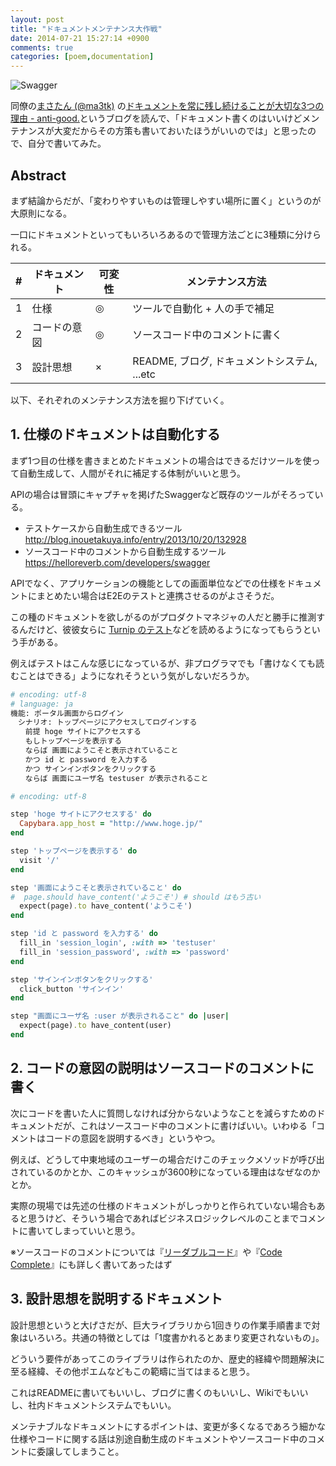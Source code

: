 ```yaml
---
layout: post
title: "ドキュメントメンテナンス大作戦"
date: 2014-07-21 15:27:14 +0900
comments: true
categories: [poem,documentation]
---
```


![Swagger](https://helloreverb.com/img/xswagger-hero.png.pagespeed.ic.RM2hi3MU7Z.png "ドキュメント自動生成ツールの例。APIを試してみることもできる")

同僚の[まさたん (@ma3tk)](https://twitter.com/ma3tk) の[ドキュメントを常に残し続けることが大切な3つの理由 - anti-good.](http://ma3tk.hateblo.jp/entry/2014/07/21/013940)というブログを読んで、「ドキュメント書くのはいいけどメンテナンスが大変だからその方策も書いておいたほうがいいのでは」と思ったので、自分で書いてみた。


## Abstract

まず結論からだが、「変わりやすいものは管理しやすい場所に置く」というのが大原則になる。

一口にドキュメントといってもいろいろあるので管理方法ごとに3種類に分けられる。


<table class="table compact hover order-column">
<thead>
    <tr>
        <th>#</th>
        <th>ドキュメント</th>
        <th>可変性</th>
        <th>メンテナンス方法</th>
    </tr>
</thead>
<tbody>
    <tr>
        <td>1</td>
        <td>仕様</td>
        <td>◎</td>
        <td>ツールで自動化 + 人の手で補足</td>
    </tr>
    <tr>
        <td>2</td>
        <td>コードの意図</td>
        <td>◎</td>
        <td>ソースコード中のコメントに書く</td>
    </tr>
    <tr>
        <td>3</td>
        <td>設計思想</td>
        <td>×</td>
        <td>README, ブログ, ドキュメントシステム, ...etc</td>
    </tr>
</tbody>
</table>


以下、それぞれのメンテナンス方法を掘り下げていく。


## 1. 仕様のドキュメントは自動化する

まず1つ目の仕様を書きまとめたドキュメントの場合はできるだけツールを使って自動生成して、人間がそれに補足する体制がいいと思う。

APIの場合は冒頭にキャプチャを掲げたSwaggerなど既存のツールがそろっている。

* テストケースから自動生成できるツール http://blog.inouetakuya.info/entry/2013/10/20/132928
* ソースコード中のコメントから自動生成するツール https://helloreverb.com/developers/swagger

APIでなく、アプリケーションの機能としての画面単位などでの仕様をドキュメントにまとめたい場合はE2Eのテストと連携させるのがよさそうだ。

この種のドキュメントを欲しがるのがプロダクトマネジャの人だと勝手に推測するんだけど、彼彼女らに [Turnip のテスト](http://magazine.rubyist.net/?0042-FromCucumberToTurnip#l44)などを読めるようになってもらうという手がある。

例えばテストはこんな感じになっているが、非プログラマでも「書けなくても読むことはできる」ようになれそうという気がしないだろうか。

```ruby
# encoding: utf-8
# language: ja
機能: ポータル画面からログイン
　シナリオ: トップページにアクセスしてログインする
　　前提 hoge サイトにアクセスする
　　もしトップページを表示する
　　ならば 画面にようこそと表示されていること
　　かつ id と password を入力する
　　かつ サインインボタンをクリックする
　　ならば 画面にユーザ名 testuser が表示されること
```

```ruby
# encoding: utf-8

step 'hoge サイトにアクセスする' do
  Capybara.app_host = "http://www.hoge.jp/"
end

step 'トップページを表示する' do
  visit '/'
end

step '画面にようこそと表示されていること' do
#  page.should have_content('ようこそ') # should はもう古い
  expect(page).to have_content('ようこそ')
end

step 'id と password を入力する' do
  fill_in 'session_login', :with => 'testuser'
  fill_in 'session_password', :with => 'password'
end

step 'サインインボタンをクリックする'
  click_button 'サインイン'
end

step "画面にユーザ名 :user が表示されること" do |user|
  expect(page).to have_content(user)
end
```


## 2. コードの意図の説明はソースコードのコメントに書く

次にコードを書いた人に質問しなければ分からないようなことを減らすためのドキュメントだが、これはソースコード中のコメントに書けばいい。いわゆる「コメントはコードの意図を説明するべき」というやつ。

例えば、どうして中東地域のユーザーの場合だけこのチェックメソッドが呼び出されているのかとか、このキャッシュが3600秒になっている理由はなぜなのかとか。

実際の現場では先述の仕様のドキュメントがしっかりと作られていない場合もあると思うけど、そういう場合であればビジネスロジックレベルのことまでコメントに書いてしまっていいと思う。

※ソースコードのコメントについては『[リーダブルコード](http://www.amazon.co.jp/gp/product/4873115655?&tag=m0b55-22)』や『[Code Complete](http://www.amazon.co.jp/gp/product/B00JEYPPOE?tag=m0b55-22)』にも詳しく書いてあったはず



## 3. 設計思想を説明するドキュメント

設計思想というと大げさだが、巨大ライブラリから1回きりの作業手順書まで対象はいろいろ。共通の特徴としては「1度書かれるとあまり変更されないもの」。

どういう要件があってこのライブラリは作られたのか、歴史的経緯や問題解決に至る経緯、その他ポエムなどもこの範疇に当てはまると思う。

これはREADMEに書いてもいいし、ブログに書くのもいいし、Wikiでもいいし、社内ドキュメントシステムでもいい。

メンテナブルなドキュメントにするポイントは、変更が多くなるであろう細かな仕様やコードに関する話は別途自動生成のドキュメントやソースコード中のコメントに委譲してしまうこと。





